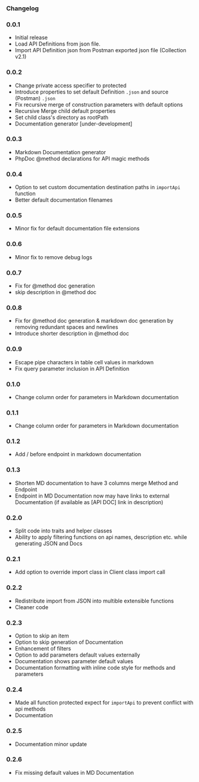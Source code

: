 ### Changelog

### 0.0.1
- Initial release 
- Load API Definitions from json file.
- Import API Definition json from Postman exported json file (Collection v2.1)

### 0.0.2
- Change private access specifier to protected  
- Introduce properties to set default Definition `.json` and source (Postman) `.json`
- Fix recursive merge of construction parameters with default options
- Recursive Merge child default properties
- Set child class's directory as rootPath 
- Documentation generator [under-development]

     
### 0.0.3
- Markdown Documentation generator
- PhpDoc @method declarations for API magic methods
  
### 0.0.4
- Option to set custom documentation destination paths in  `importApi` function
- Better default documentation filenames

### 0.0.5
- Minor fix for default documentation file extensions

### 0.0.6
- Minor fix to remove debug logs

### 0.0.7
- Fix for @method doc generation 
- skip description in @method doc

### 0.0.8
- Fix for @method doc generation & markdown doc generation by removing redundant spaces and newlines 
- Introduce shorter description in @method doc

### 0.0.9
- Escape pipe characters in table cell values in markdown 
- Fix query parameter inclusion in API Definition

### 0.1.0
- Change column order for parameters in Markdown documentation   

### 0.1.1
- Change column order for parameters in Markdown documentation

### 0.1.2
- Add / before endpoint in markdown documentation

### 0.1.3
- Shorten MD documentation to have 3 columns merge Method and Endpoint
- Endpoint in MD Documentation now may have links to external Documentation (if available as [API DOC] link in description)
        
### 0.2.0
- Split code into traits and helper classes
- Ability to apply filtering functions on api names, description etc. while generating JSON and Docs  

### 0.2.1
- Add option to override import class in Client class import call 
        
### 0.2.2
- Redistribute import from JSON into multible extensible functions
- Cleaner code

### 0.2.3
- Option to skip an item
- Option to skip generation of Documentation 
- Enhancement of filters
- Option to add parameters default values externally 
- Documentation shows parameter default values
- Documentation formatting with inline code style for methods and parameters 


### 0.2.4
- Made all function protected expect for `importApi` to prevent conflict with api methods
- Documentation


### 0.2.5
- Documentation minor update

### 0.2.6
- Fix missing default values in MD Documentation
